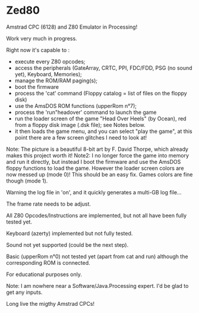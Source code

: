 # Zed80

Amstrad CPC (6128) and Z80 Emulator in Processing!

Work very much in progress.

Right now it's capable to :
* execute every Z80 opcodes;
* access the peripherals (GateArray, CRTC, PPI, FDC/FDD, PSG (no sound yet), Keyboard, Memories);
* manage the ROM/RAM paging(s);
* boot the firmware
* process the 'cat' command (Floppy catalog = list of files on the floppy disk)
* use the AmsDOS ROM functions (upperRom n°7);
* process the 'run"headover' command to launch the game
* run the loader screen of the game "Head Over Heels" (by Ocean), red from a floppy disk image (.dsk file); see Notes below.
* it then loads the game menu, and you can select "play the game", at this point there are a few screen glitches I need to look at!

Note: The picture is a beautiful 8-bit art by F. David Thorpe, which already makes this project worth it!
Note2: I no longer force the game into memory and run it directly, but instead I boot the firmware and use the AmsDOS floppy functions 
to load the game. However the loader screen colors are now messed up (mode 0)! This should be an easy fix. Games colors are fine though (mode 1).

Warning the log file in 'on', and it quickly generates a multi-GB log file...

The frame rate needs to be adjust.

All Z80 Opcodes/Instructions are implemented, but not all have been fully tested yet.

Keyboard (azerty) implemented but not fully tested.

Sound not yet supported (could be the next step).

Basic (upperRom n°0) not tested yet (apart from cat and run) although the corresponding ROM is connected.

For educational purposes only.

Note: I am nowhere near a Software/Java.Processing expert. I'd be glad to get any inputs.


Long live the migthy Amstrad CPCs!
